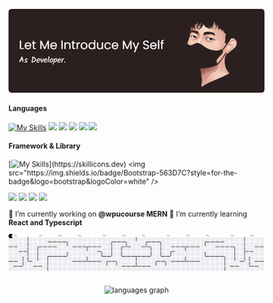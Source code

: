 ![banner](/img/banner.png)

<!--
**Rexximo/rexximo** is a ✨ _special_ ✨ repository because its `README.md` (this file) appears on your GitHub profile.

Here are some ideas to get you started:

- 🔭 I’m currently working on ...
- 🌱 I’m currently learning ...
- 👯 I’m looking to collaborate on ...
- 🤔 I’m looking for help with ...
- 💬 Ask me about ...
- 📫 How to reach me: ...
- 😄 Pronouns: ...
- ⚡ Fun fact: ...
-->

#### Languages
[![My Skills](https://skillicons.dev/icons?i=html,css,js,typescript,php)](https://skillicons.dev)
<img src="https://img.shields.io/badge/CSS3-1572B6?style=for-the-badge&logo=css3&logoColor=white" />
<img src="https://img.shields.io/badge/HTML5-E34F26?style=for-the-badge&logo=html5&logoColor=white" />
<img src="https://img.shields.io/badge/JavaScript-323330?style=for-the-badge&logo=javascript&logoColor=F7DF1E" />
<img src="https://img.shields.io/badge/TypeScript-007ACC?style=for-the-badge&logo=typescript&logoColor=white" />
<img src="https://img.shields.io/badge/PHP-777BB4?style=for-the-badge&logo=php&logoColor=white" />

#### Framework & Library
[![My Skills](https://skillicons.dev/icons?i=bootstrap,laravel,react,tailwindcss,)](https://skillicons.dev)
<img src="https://img.shields.io/badge/Bootstrap-563D7C?style=for-the-badge&logo=bootstrap&logoColor=white" />
<!-- <img src="https://img.shields.io/badge/Composer-885630?style=for-the-badge&logo=Composer&logoColor=white" /> -->
<!-- <img src="https://img.shields.io/badge/Express%20js-000000?style=for-the-badge&logo=express&logoColor=white" /> -->
<img src="https://img.shields.io/badge/Laravel-FF2D20?style=for-the-badge&logo=laravel&logoColor=white" />
<!-- <img src="https://img.shields.io/badge/Laragon-0E83CD?style=for-the-badge&logo=Laragon&logoColor=white" /> -->
<!-- <img src="https://img.shields.io/badge/next%20js-000000?style=for-the-badge&logo=nextdotjs&logoColor=white" /> -->
<!-- <img src="https://img.shields.io/badge/Postman-FF6C37?style=for-the-badge&logo=Postman&logoColor=white" /> -->
<!-- <img src="https://img.shields.io/badge/Node%20js-339933?style=for-the-badge&logo=nodedotjs&logoColor=white" /> -->
<img src="https://img.shields.io/badge/React-20232A?style=for-the-badge&logo=react&logoColor=61DAFB" />
<img src="https://img.shields.io/badge/shopify-8DB543?style=for-the-badge&logo=Shopify&logoColor=white" />
<img src="https://img.shields.io/badge/Tailwind_CSS-38B2AC?style=for-the-badge&logo=tailwind-css&logoColor=white" />



🔭 I’m currently working on **@wpucourse MERN**
🌱 I’m currently learning **React and Typescript**

<picture>
  <source media="(prefers-color-scheme: dark)" srcset="https://raw.githubusercontent.com/Rexximo/Rexximo/output/pacman-contribution-graph-dark.svg">
  <source media="(prefers-color-scheme: light)" srcset="https://raw.githubusercontent.com/Rexximo/Rexximo/output/pacman-contribution-graph.svg">
  <img alt="pacman contribution graph" src="https://raw.githubusercontent.com/Rexximo/Rexximo/output/pacman-contribution-graph.svg">
</picture>

###

<div align="center">
  <img src="https://github-readme-stats.vercel.app/api/top-langs?username=Rexximo&locale=en&hide_title=false&layout=compact&card_width=320&langs_count=5&theme=dracula&hide_border=false&order=2" height="150" alt="languages graph"  />
</div>

###





